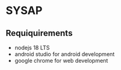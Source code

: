 # SYSAP

## Requiquirements

- nodejs 18 LTS
- android studio for android development
- google chrome for web development